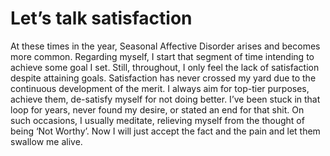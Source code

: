 # Let’s talk satisfaction 


At these times in the year, Seasonal Affective Disorder arises and becomes more common. Regarding myself, I start that segment of time intending to achieve some goal I set. Still, throughout, I only feel the lack of satisfaction despite attaining goals. Satisfaction has never crossed my yard due to the continuous development of the merit. I always aim for top-tier purposes, achieve them, de-satisfy myself for not doing better. I’ve been stuck in that loop for years, never found my desire, or stated an end for that shit. On such occasions, I usually meditate, relieving myself from the thought of being ‘Not Worthy’. Now I will just accept the fact and the pain and let them swallow me alive.
